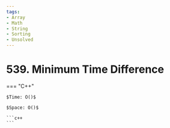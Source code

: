 ```yaml
---
tags:
- Array
- Math
- String
- Sorting
- Unsolved
---
```



# 539. Minimum Time Difference

=== "C++"

    $Time: O()$

    $Space: O()$

    ```c++
    ```